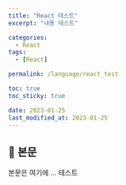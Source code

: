 ```yaml
---
title: "React 테스트"
excerpt: "내용 테스트"

categories:
  - React
tags:
  - [React]

permalink: /language/react_test

toc: true
toc_sticky: true

date: 2023-01-25
last_modified_at: 2023-01-25
---
```


## 🦥 본문

본문은 여기에 ...
테스트
